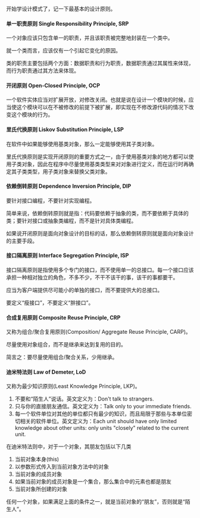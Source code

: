 
开始学设计模式了，记一下最基本的设计原则。

<!--more-->

#### 单一职责原则 Single Responsibility Principle, SRP

一个对象应该只包含单一的职责，并且该职责被完整地封装在一个类中。

就一个类而言，应该仅有一个引起它变化的原因。

类的职责主要包括两个方面：数据职责和行为职责，数据职责通过其属性来体现，而行为职责通过其方法来体现。

#### 开闭原则 Open-Closed Principle, OCP

一个软件实体应当对扩展开放，对修改关闭。也就是说在设计一个模块的时候，应当使这个模块可以在不被修改的前提下被扩展，即实现在不修改源代码的情况下改变这个模块的行为。

#### 里氏代换原则 Liskov Substitution Principle, LSP

在软件中如果能够使用基类对象，那么一定能够使用其子类对象。

里氏代换原则是实现开闭原则的重要方式之一，由于使用基类对象的地方都可以使用子类对象，因此在程序中尽量使用基类类型来对对象进行定义，而在运行时再确定其子类类型，用子类对象来替换父类对象。

#### 依赖倒转原则 Dependence Inversion Principle, DIP

要针对接口编程，不要针对实现编程。

简单来说，依赖倒转原则就是指：代码要依赖于抽象的类，而不要依赖于具体的类；要针对接口或抽象类编程，而不是针对具体类编程。

如果说开闭原则是面向对象设计的目标的话，那么依赖倒转原则就是面向对象设计的主要手段。 

#### 接口隔离原则 Interface Segregation Principle, ISP

接口隔离原则是指使用多个专门的接口，而不使用单一的总接口。每一个接口应该承担一种相对独立的角色，不多不少，不干不该干的事，该干的事都要干。

应当为客户端提供尽可能小的单独的接口，而不要提供大的总接口。 

要定义“瘦接口”，不要定义“胖接口”。

#### 合成复用原则 Composite Reuse Principle, CRP

又称为组合/聚合复用原则(Composition/ Aggregate Reuse Principle, CARP)。

尽量使用对象组合，而不是继承来达到复用的目的。

简言之：要尽量使用组合/聚合关系，少用继承。

#### 迪米特法则 Law of Demeter, LoD

又称为最少知识原则(Least Knowledge Principle, LKP)。

1. 不要和“陌生人”说话。英文定义为：Don't talk to strangers.
2. 只与你的直接朋友通信。英文定义为：Talk only to your immediate friends.
3. 每一个软件单位对其他的单位都只有最少的知识，而且局限于那些与本单位密切相关的软件单位。英文定义为：Each unit should have only limited knowledge about other units: only units "closely" related to the current unit.

在迪米特法则中，对于一个对象，其朋友包括以下几类

1. 当前对象本身(this)
2. 以参数形式传入到当前对象方法中的对象
3. 当前对象的成员对象
4. 如果当前对象的成员对象是一个集合，那么集合中的元素也都是朋友
5. 当前对象所创建的对象

任何一个对象，如果满足上面的条件之一，就是当前对象的“朋友”，否则就是“陌生人”。